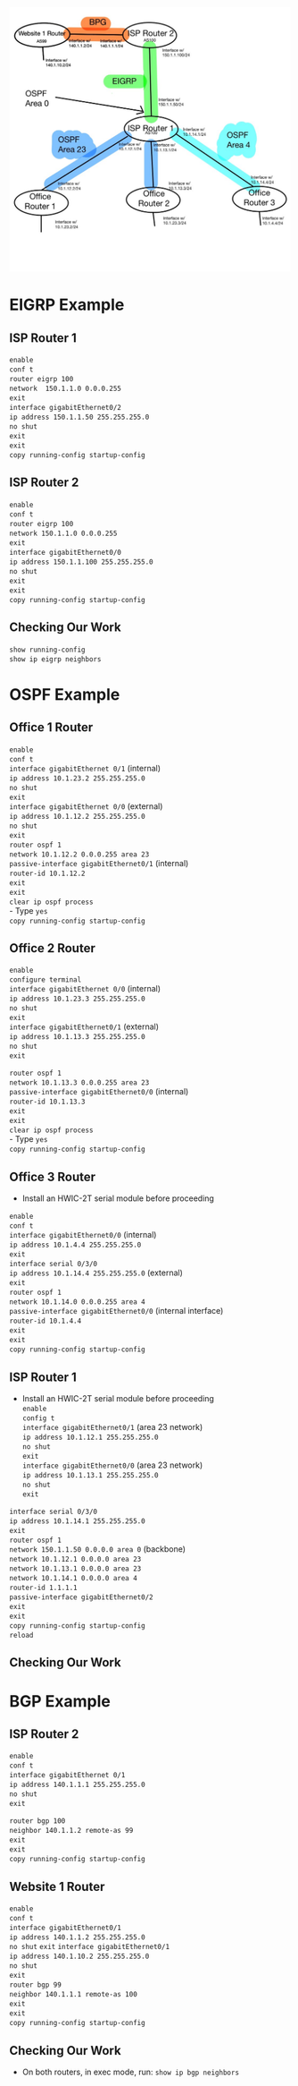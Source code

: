 ![Network Diagram](network_diagram.jpg)
# EIGRP Example
## ISP Router 1
`enable` <br />
`conf t` <br />
`router eigrp 100` <br />
`network  150.1.1.0 0.0.0.255` <br />
`exit` <br />
`interface gigabitEthernet0/2` <br />
`ip address 150.1.1.50 255.255.255.0` <br />
`no shut` <br />
`exit` <br />
`exit` <br />
`copy running-config startup-config` <br />
## ISP Router 2
`enable` <br /> 
`conf t` <br />
`router eigrp 100` <br />
`network 150.1.1.0 0.0.0.255` <br />
`exit` <br />
`interface gigabitEthernet0/0` <br />
`ip address 150.1.1.100 255.255.255.0` <br />
`no shut` <br />
`exit` <br />
`exit` <br />
`copy running-config startup-config` <br />

## Checking Our Work
`show running-config` <br />
`show ip eigrp neighbors` <br />

<!---
# Setting Up Server 2
- On Website 2 Router in IOS: <br />
`enable` <br />
`conf t` <br />
`ip address 200.1.1.10 255.255.255.0` <br />
- On the Website 2 Server under services:
	- Enable HTTPS
- Same server but under Config -> Global -> Settings
	- Set the Gateway/DNS IPv4 to static with the Default Gateway IP address as 200.1.1.10
- Same server but now under Config -> Interface -> FastEthernet0
	- Set the IP configuration to static with IPv4 address 200.1.1.20
	- The subnet mask should autofill to 255.255.255.0. This is what we want!

# What's Next?
- At this point we might be tempted to set up a desktop | laptop | workstation ASAP so we can test connection to the website 
	- This can be accomplished using the same commands and approach we've used thus far. Meaning it's not a difficult-enough of a task for the purpose of this exercise. We will therefore hold off on this step! 
-->
<!---
- The next step will be to set up a VLAN between offices 1 and 3. The decision for this is not completely arbitrary. Notice how these two offices have similar types of computers on their network: desktops, workstations, and laptops. For the purposes of our scenario, let these be geographically separated offices which need to act as one network!
- Before we can worry about VLAN configurations, which is something we'll accomplish on the switches, we must first set up the intermediary routers.
-->
# OSPF Example
## Office 1 Router
`enable` <br />
`conf t` <br />
`interface gigabitEthernet 0/1` (internal) <br /> 
`ip address 10.1.23.2 255.255.255.0` <br />
`no shut` <br />
`exit` <br />
`interface gigabitEthernet 0/0` (external) <br />
`ip address 10.1.12.2 255.255.255.0` <br />
`no shut` <br />
`exit` <br />
`router ospf 1` <br />
`network 10.1.12.2 0.0.0.255 area 23` <br />
`passive-interface gigabitEthernet0/1` (internal) <br />
`router-id 10.1.12.2` <br />
`exit` <br />
`exit` <br />
`clear ip ospf process` <br />
	- Type `yes` <br />
`copy running-config startup-config` <br />

## Office 2 Router
`enable` <br />
`configure terminal` <br />
`interface gigabitEthernet 0/0` (internal) <br />
`ip address 10.1.23.3 255.255.255.0` <br />
`no shut` <br />
`exit` <br />
`interface gigabitEthernet0/1` (external) <br />
`ip address 10.1.13.3 255.255.255.0` <br />
`no shut` <br />
`exit` <br />
<!-- `interface loopback 0` (We do this to set the Router ID)<br />
`ip address 3.3.3.3 255.255.255.0` <br />
`no shut` <br />
`exit` <br /> -->
`router ospf 1` <br />
`network 10.1.13.3 0.0.0.255 area 23` <br />
`passive-interface gigabitEthernet0/0` (internal) <br />
`router-id 10.1.13.3` <br />
`exit` <br />
`exit` <br />
`clear ip ospf process` <br />
        - Type `yes` <br />
`copy running-config startup-config` <br />

## Office 3 Router
- Install an HWIC-2T serial module before proceeding <br />

`enable` <br />
`conf t` <br />
`interface gigabitEthernet0/0` (internal) <br />
`ip address 10.1.4.4 255.255.255.0` <br />
`exit` <br />
`interface serial 0/3/0` <br />
`ip address 10.1.14.4 255.255.255.0` (external) <br />
`exit` <br />
`router ospf 1` <br />
`network 10.1.14.0 0.0.0.255 area 4` <br />
`passive-interface gigabitEthernet0/0` (internal interface) <br />
`router-id 10.1.4.4` <br />
`exit` <br />
`exit` <br />
`copy running-config startup-config` <br />

## ISP Router 1
- Install an HWIC-2T serial module before proceeding <br />
`enable` <br />
`config t` <br />
`interface gigabitEthernet0/1` (area 23 network) <br />
`ip address 10.1.12.1 255.255.255.0` <br />
`no shut` <br />
`exit` <br />
`interface gigabitEthernet0/0` (area 23 network) <br />
`ip address 10.1.13.1 255.255.255.0` <br />
`no shut` <br />
`exit` <br />
<!--`interface fastEthernet0/3/0` <br />
`ip address 10.1.14.1 255.255.255.0` <br />
	- But wait, we have an error! We can't run the ip command!
	- Turns out it's a switchport. Long story short, it's a port on a router that is acting like a port on a switch. We can't assign an IP to it so let's remove the cable, power off the device, and install a gigabit port to use instead. - Press delete and select the cable connecting ISP router 1 with Office 3 Router
- Open ISP Router 1 again and select the physical GUI tab
	- Power off the switch
	- Remove all of the HWIC-4ESW modules.
	- Add an HWIC-2T serial terminal module
	- Apply WIC covers to the blank spots 
- On Office 3 Router, we must now also add an HWIC-2T panel
	- Because we removed the gigabit interface, we must redo the commands for the external interface on Office 3 Router
- On Office 3 Router, we run:
`enable` <br />
`conf t` <br />
`interface serial 0/2/0` <br />
`ip address 10.1.14.4 255.255.255.0` <br />
	- We now get an error that it overlaps with GigabitEthernet0/1
	- Let's config that interface and use `no`
- Back on the serial connection, let's try again:
`ip address 10.1.14.4 255.255.255.0` <br />
`exit` <br />
`exit` <br />
`copy running-config startup-config` <br />
- Now we finally get to go back to ISP Router 1
- Reconnect the ISP Router 1 and the Office 3 Router
- Now let's give the serial interface an address -->
`interface serial 0/3/0` <br />
`ip address 10.1.14.1 255.255.255.0` <br />
`exit` <br />
`router ospf 1` <br />
`network 150.1.1.50 0.0.0.0 area 0` (backbone) <br />
`network 10.1.12.1 0.0.0.0 area 23` <br />
`network 10.1.13.1 0.0.0.0 area 23` <br />
`network 10.1.14.1 0.0.0.0 area 4` <br />
`router-id 1.1.1.1` <br />
`passive-interface gigabitEthernet0/2` <br />
`exit` <br />
`exit`<br />
`copy running-config startup-config` <br />
`reload` <br />
## Checking Our Work
# BGP Example
## ISP Router 2
`enable` <br />
`conf t` <br />
`interface gigabitEthernet 0/1` <br />
`ip address 140.1.1.1 255.255.255.0` <br />
`no shut` <br />
`exit` <br />
<!--`interface gigabitEthernet 0/2` <br />
`ip address 160.1.1.1 255.255.255.0` <br />
`no shut` <br />
`exit` <br />
`router bgp 100` <br />
`network 140.1.1.0 mask 255.255.255.0` <br />
`network 160.1.1.0 mask 255.255.255.0` <br />
`exit` <br /> -->
`router bgp 100` <br />
`neighbor 140.1.1.2 remote-as 99` <br />
`exit` <br />
`exit` <br />
`copy running-config startup-config` <br />


## Website 1 Router
`enable`<br />
`conf t` <br />
`interface gigabitEthernet0/1` <br />
`ip address 140.1.1.2 255.255.255.0` <br />
`no shut`
`exit`
`interface gigabitEthernet0/1` <br />
`ip address 140.1.10.2 255.255.255.0` <br />
`no shut` <br />
`exit` <br />
`router bgp 99` <br />
`neighbor 140.1.1.1 remote-as 100` <br />
`exit` <br />
`exit` <br />
`copy running-config startup-config` <br />
<!--
## Website 2 Router
`enable` <br />
`conf t` <br />
`interface gigabitEthernet0/1` <br />
`ip address 160.1.1.2 255.255.255.0` <br />
`ip address 160.1.10.2 255.255.255.0` <br />
`exit` <br />
`exit` <br />
`copy running-config startup-config` <br /> -->
## Checking Our Work
- On both routers, in exec mode, run:
`show ip bgp neighbors` <br />

